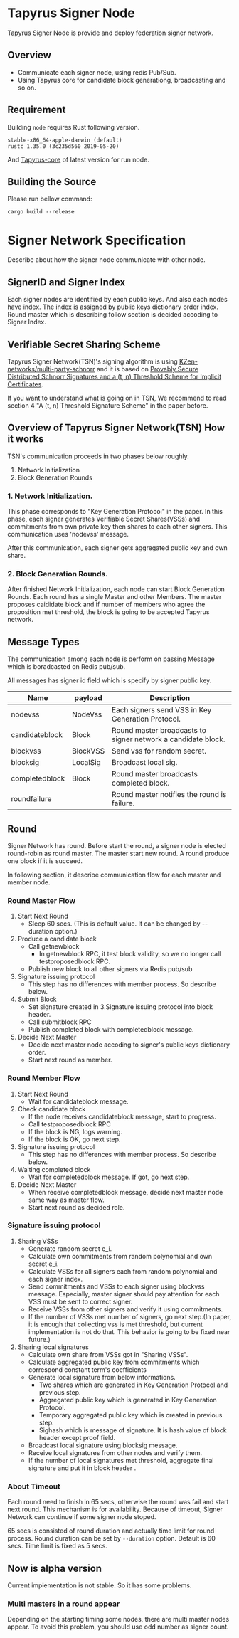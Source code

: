 # Tapyrus Signer Node
Tapyrus Signer Node is provide and deploy federation signer network.

## Overview
- Communicate each signer node, using redis Pub/Sub.
- Using Tapyrus core for candidate block generationg, broadcasting and so on.


## Requirement
Building `node` requires Rust following version.
```
stable-x86_64-apple-darwin (default)
rustc 1.35.0 (3c235d560 2019-05-20)
```
And [Tapyrus-core](https://bitbucket.org/chaintope/tapyrus-core/src/master/) of latest version for run node.

## Building the Source

Please run bellow command:
```
cargo build --release
```

# Signer Network Specification

Describe about how the signer node communicate with other node.

## SignerID and Signer Index

Each signer nodes are identified by each public keys. And also each nodes
have index. The index is assigned by public keys dictionary order index.
Round master which is describing follow section is decided accoding to
Signer Index.

## Verifiable Secret Sharing Scheme

Tapyrus Signer Network(TSN)'s signing algorithm is using [KZen-networks/multi-party-schnorr](https://github.com/KZen-networks/multi-party-schnorr) and it is based on [Provably Secure Distributed Schnorr Signatures and a (t, n) Threshold Scheme for Implicit Certificates](https://github.com/KZen-networks/multi-party-schnorr/blob/master/papers/provably_secure_distributed_schnorr_signatures_and_a_threshold_scheme.pdf).

If you want to understand what is going on in TSN, We recommend to read section 4 "A (t, n) Threshold Signature Scheme" in the paper before.

## Overview of Tapyrus Signer Network(TSN) How it works

TSN's communication proceeds in two phases below roughly.

1. Network Initialization
2. Block Generation Rounds

### 1. Network Initialization.

This phase corresponds to "Key Generation Protocol" in the paper. In this phase, each signer generates Verifiable Secret 
Shares(VSSs) and commitments from own private key then shares to each other signers. This communication uses 'nodevss' 
message.

After this communication, each signer gets aggregated public key and own share.

### 2. Block Generation Rounds.

After finished Network Initialization, each node can start Block Generation Rounds. Each round has a single Master and 
other Members. The master proposes caididate block and if number of members who agree the proposition met threshold, 
the block is going to be accepted Tapyrus network.

## Message Types

The communication among each node is perform on passing Message which is
boradcasted on Redis pub/sub.

All messages has signer id field which is specify by signer public key.

| Name            | payload | Description                                                  |
| --------------- | ------- | ------------------------------------------------------------ |
| nodevss         | NodeVss | Each signers send VSS in Key Generation Protocol.            |
| candidateblock  | Block   | Round master broadcasts to signer network a candidate block. |
| blockvss        | BlockVSS| Send vss for random secret.                                  |
| blocksig        | LocalSig| Broadcast local sig.                                         |
| completedblock  | Block   | Round master broadcasts completed block.                     |
| roundfailure    |         | Round master notifies the round is failure.                  |


## Round

Signer Network has round. Before start the round, a signer node is elected
round-robin as round master. The master start new round. A round produce
one block if it is succeed.

In following section, it describe communication flow for each master
and member node.

### Round Master Flow

1. Start Next Round
     * Sleep 60 secs. (This is default value. It can be changed by --duration option.)
2. Produce a candidate block
     * Call getnewblock
          * In getnewblock RPC, it test block validity, so we no longer call testproposedblock RPC.
     * Publish new block to all other signers via Redis pub/sub
3. Signature issuing protocol
     * This step has no differences with member process. So describe below.     
4. Submit Block
     * Set signature created in 3.Signature issuing protocol into block header.
     * Call submitblock RPC
     * Publish completed block with completedblock message.
5. Decide Next Master
     * Decide next master node accoding to signer's public keys dictionary order.
     * Start next round as member.

### Round Member Flow

1. Start Next Round
     * Wait for candidateblock message.
2. Check candidate block
     * If the node receives candidateblock message, start to progress.
     * Call testproposedblock RPC
     * If the block is NG, logs warning.
     * If the block is OK, go next step.
3. Signature issuing protocol
     * This step has no differences with member process. So describe below.
4. Waiting completed block
     * Wait for completedblock message. If got, go next step.
5. Decide Next Master
     * When receive completedblock message, decide next master node same way as master flow.
     * Start next round as decided role.

### Signature issuing protocol

1. Sharing VSSs
     * Generate random secret e_i.
     * Calculate own commitments from random polynomial and own secret e_i. 
     * Calculate VSSs for all signers each from random polynomial and each signer index.
     * Send commitments and VSSs to each signer using blockvss message. Especially, master signer should pay attention for each VSS must be sent to correct signer.
     * Receive VSSs from other signers and verify it using commitments.
     * If the number of VSSs met number of signers, go next step.(In paper, it is enough that collecting vss is met threshold, but current implementation is not do that. This behavior is going to be fixed near future.)
2. Sharing local signatures  
     * Calculate own share from VSSs got in "Sharing VSSs".
     * Calculate aggregated public key from commitments which correspond constant term's coefficients
     * Generate local signature from below informations.
          * Two shares which are generated in Key Generation Protocol and previous step.
          * Aggregated public key which is generated in Key Generation Protocol.
          * Temporary aggregated public key which is created in previous step.
          * Sighash which is message of signature. It is hash value of block header except proof field.
     * Broadcast local signature using blocksig message.
     * Receive local signatures from other nodes and verify them.
     * If the number of local signatures met threshold, aggregate final signature and put it in block header .

### About Timeout

Each round need to finish in 65 secs, otherwise the round was fail and start
next round. This mechanism is for availability. Because of timeout, Signer
Network can continue if some signer node stoped.

65 secs is consisted of round duration and actually time limit for round process.
Round duration can be set by `--duration` option. Default is 60 secs.
Time limit is fixed as 5 secs.

## Now is alpha version

Current implementation is not stable. So it has some problems.

### Multi masters in a round appear

Depending on the starting timing some nodes, there are multi master nodes
appear. To avoid this problem, you should use odd number as signer count.

